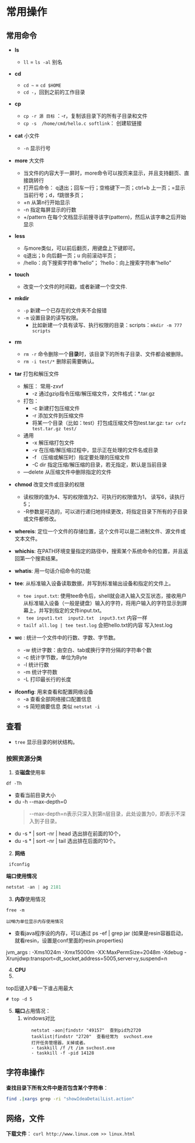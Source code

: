 # 常用操作

## 常用命令
- **ls**
  - `ll` = `ls -al`  别名
- **cd**
  - `cd ~` = `cd $HOME`
  - `cd -`，回到之前的工作目录
- **cp**
  - `cp -r 源 目标`  ：-r，复制该目录下的所有子目录和文件
  - `cp -s  /home/cmd/hello.c softlink`： 创建软链接
- **cat** 小文件
  - `-n` 显示行号
- **more** 大文件
  - 当文件的内容大于一屏时，more命令可以按页来显示，并且支持翻页、直接跳转行 
  - 打开后命令： q退出；回车一行；空格键下一页；ctrl+b 上一页；=显示当前行号；d，f跳很多页； 
  - +n	从第n行开始显示
  - -n	指定每屏显示的行数
  - +/pattern	在每个文档显示前搜寻该字(pattern)，然后从该字串之后开始显示
- **less** 
  - 与more类似，可以前后翻页，用键盘上下键即可。
  - q退出；b 向后翻一页；u 向前滚动半页；
  - /hello：向下搜索字符串“hello”； ?hello：向上搜索字符串“hello”
- **touch**
  - 改变一个文件的时间戳，或者新建一个空文件.
- **mkdir**
  - `-p` 新建一个已存在的文件夹不会报错
  - `-m` 设置目录的读写权限。 
    - 比如新建一个具有读写、执行权限的目录：scripts：`mkdir -m 777 scripts`
- **rm**
  - `rm -r` 命令删除一个**目录**时，该目录下的所有子目录、文件都会被删除。
  - `rm -i test/*`  删除前需要确认。

- **tar** 打包和解压文件
  - 解压： 常用-zxvf
    - -z	通过gzip指令压缩/解压缩文件，文件格式：*.tar.gz
  - 打包：
    - -c	新建打包压缩文件
    - -r	添加文件到压缩文件 
    - 将某一个目录（比如：test）打包成压缩文件包test.tar.gz: `tar cvfz test.tar.gz test/`
  - 通用
    - -x	解压缩打包文件
    - -v	在压缩/解压缩过程中，显示正在处理的文件名或目录
    - -f	（压缩或解压时）指定要处理的压缩文件
    - -C dir	指定压缩/解压缩的目录，若无指定，默认是当前目录
  - —delete	从压缩文件中删除指定的文件

- **chmod** 改变文件或目录的权限
  - 读权限的值为4、写的权限值为2、可执行的权限值为1， 读写6，读执行5；
  - -R参数是可选的，可以进行递归地持续更改，将指定目录下所有的子目录或文件都修改。
- **whereis**: 定位一个文件的存储位置，这个文件可以是二进制文件、源文件或文本文件。
- **whichis**: 在PATH环境变量指定的路径中，搜索某个系统命令的位置，并且返回第一个搜索结果。
- **whatis**: 用一句话介绍命令的功能
- **tee**: 从标准输入设备读取数据，并写到标准输出设备和指定的文件上。
  - `tee input.txt`: 使用tee命令后，shell就会进入输入交互状态，接收用户从标准输入设备（一般是键盘）输入的字符，将用户输入的字符显示到屏幕上，并写到指定的文件input.txt。
  - ` tee input1.txt  input2.txt  input3.txt` 内容一样
  - `tailf all.log | tee test.log` 会把hello.txt的内容 写入test.log
- **wc** : 统计一个文件中的行数、字数、字节数。
  * -w	统计字数：由空白、tab或换行字符分隔的字符串个数
  * -c	统计字节数，单位为Byte
  * -l	统计行数
  * -m	统计字符数
  * -L	打印最长行的长度
* **ifconfig**: 用来查看和配置网络设备
  * -a	查看全部网络接口配置信息
  * -s 简短摘要信息 类似 `netstat -i`

## 查看

- `tree` 显示目录的树状结构。

### 按照资源分类
1. 查**磁盘**使用率
```
df -Th
```

- 查看当前目录大小
- du -h --max-depth=0 
  > --max-depth=n表示只深入到第n层目录，此处设置为0，即表示不深入到子目录。
- du -s * | sort -nr | head 选出排在前面的10个，
- du -s * | sort -nr | tail 选出排在后面的10个。


2. **网络**

```
 ifconfig
```

**端口使用情况**
```s
netstat -an | ag 2181
```


3. **内存**使用情况
```
free -m

以MB为单位显示内存使用情况
```
- 查看java程序设的内存，可以通过 ps -ef | grep jar (如果是resin容器启动，就看resin，设置是conf里面的resin.properties)

jvm_args  : -Xms1024m -Xmx15000m -XX:MaxPermSize=2048m -Xdebug -Xrunjdwp:transport=dt_socket,address=5005,server=y,suspend=n


4. **CPU** 
5. 
top后键入P看一下谁占用最大
```
# top -d 5
```


5. **端口**占用情况：
   1. windows对比
        ```
           netstat -aon|findstr "49157"  查到pid为2720
           tasklist|findstr "2720"  查看经常为  svchost.exe
           打开任务管理器，关掉或者。
           - taskkill /f /t /im svchost.exe  
           - taskkill -f -pid 14128

        ```

## 字符串操作

**查找目录下所有文件中是否包含某个字符串**：
```sh
find .|xargs grep -ri "showIdeaDetailList.action"
```

## 网络，文件
**下载文件**：  `curl http://www.linux.com >> linux.html`

